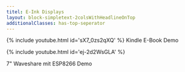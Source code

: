 ```yaml
---
titel: E-Ink Displays
layout: block-simpletext-2colsWithHeadlineOnTop
additionalClasses: has-top-seperator
---
```


{% include youtube.html id='sX7_0zs2qXQ' %}
Kindle E-Book Demo

<!--more-->

{% include youtube.html id='ej-2d2WsGLA' %}

7" Waveshare mit ESP8266 Demo

